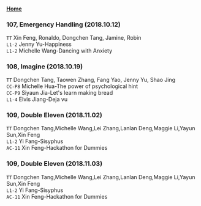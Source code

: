 #### [Home](https://eshtmc.github.io/)    
### 107, Emergency Handling (2018.10.12)   
`TT` Xin Feng, Ronaldo, Dongchen Tang, Jamine, Robin  
`L1-2` Jenny Yu-Happiness   
`L1-2` Michelle Wang-Dancing with Anxiety   

### 108, Imagine (2018.10.19)   
`TT` Dongchen Tang, Taowen Zhang, Fang Yao, Jenny Yu, Shao Jing  
`CC-P8` Michelle Hua-The power of psychological hint   
`CC-P9` Siyaun Jia-Let's learn making bread   
`L1-4` Elvis Jiang-Deja vu   

### 109, Double Eleven (2018.11.02)   
`TT` Dongchen Tang,Michelle Wang,Lei Zhang,Lanlan Deng,Maggie Li,Yayun Sun,Xin Feng  
`L1-2` Yi Fang-Sisyphus   
`AC-11` Xin Feng-Hackathon for Dummies   

### 109, Double Eleven (2018.11.03)   
`TT` Dongchen Tang,Michelle Wang,Lei Zhang,Lanlan Deng,Maggie Li,Yayun Sun,Xin Feng  
`L1-2` Yi Fang-Sisyphus   
`AC-11` Xin Feng-Hackathon for Dummies   
